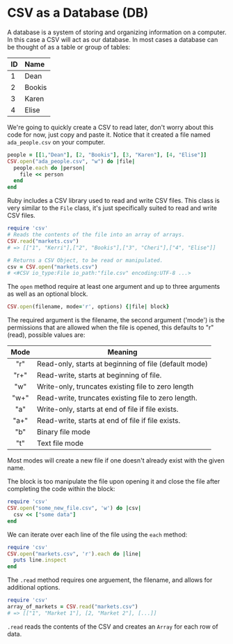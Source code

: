 # CSV as a Database (DB)

A database is a system of storing and organizing information on a computer. In this case a CSV will act as our database. In most cases a database can be thought of as a table or group of tables:

| ID | Name    |
|:---|:--------|
| 1  | Dean   |
| 2  | Bookis  |
| 3  | Karen   |
| 4  | Elise   |

We're going to quickly create a CSV to read later, don't worry about this code for now, just copy and paste it. Notice that it created a file named `ada_people.csv` on your computer.
```ruby
people = [[1,"Dean"], [2, "Bookis"], [3, "Karen"], [4, "Elise"]]
CSV.open("ada_people.csv", "w") do |file|
  people.each do |person|
    file << person
  end
end
```

Ruby includes a CSV library used to read and write CSV files. This class is very similar to the `File` class, it's just specifically suited to read and write CSV files.

```ruby
require 'csv'
# Reads the contents of the file into an array of arrays.
CSV.read("markets.csv")
# => [["1", "Kerri"],["2", "Bookis"],["3", "Cheri"],["4", "Elise"]]

# Returns a CSV Object, to be read or manipulated.
csv = CSV.open("markets.csv")
# <#CSV io_type:File io_path:"file.csv" encoding:UTF-8 ...>
```

The `open` method require at least one argument and up to three arguments as well as an optional block.

```ruby
CSV.open(filename, mode='r', options) {|file| block}
```

The required argument is the filename, the second argument ('mode') is the permissions that are allowed when the file is opened, this defaults to "r" (read), possible values are:

|Mode |  Meaning
|:---:|---------------------------------------------------------|
|"r"  |  Read-only, starts at beginning of file  (default mode) |
|"r+" |  Read-write, starts at beginning of file.               |
|"w"  |  Write-only, truncates existing file to zero length     |
|"w+" |  Read-write, truncates existing file to zero length.    |
|"a"  |  Write-only, starts at end of file if file exists.      |
|"a+" |  Read-write, starts at end of file if file exists.      |
| "b" |  Binary file mode                                       |
| "t" |  Text file mode                                         |

Most modes will create a new file if one doesn't already exist with the given name.

The block is too manipulate the file upon opening it and close the file after completing the code within the block:

```ruby
require 'csv'
CSV.open("some_new_file.csv", 'w') do |csv|
  csv << ["some data"]
end
```

We can iterate over each line of the file using the `each` method:

```ruby
require 'csv'
CSV.open("markets.csv", 'r').each do |line|
  puts line.inspect
end
```

The `.read` method requires one arguement, the filename, and allows for additional options.

```ruby
require 'csv'
array_of_markets = CSV.read("markets.csv")
# => [["1", "Market 1"], [2, "Market 2"], [...]]
```

`.read` reads the contents of the CSV and creates an `Array` for each row of data.

